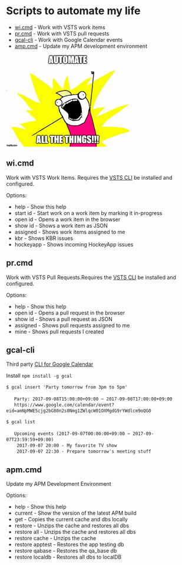 # Scripts to automate my life

- [wi.cmd](#wicmd) - Work with VSTS work items
- [pr.cmd](#prcmd) - Work with VSTS pull requests
- [gcal-cli](#gcal-cli) - Work with Google Calendar events
- [amp.cmd](#apmcmd) - Update my APM development environment

![AUTOMATE ALL THE THINGS!!!](images/automate.png)

## wi.cmd

Work with VSTS Work Items. Requires the
[VSTS CLI](https://docs.microsoft.com/en-us/cli/vsts/overview?view=vsts-cli-latest)
be installed and configured.

Options:

- help      - Show this help
- start id  - Start work on a work item by marking it in-progress
- open id   - Opens a work item in the browser
- show id   - Shows a work item as JSON
- assigned  - Shows work items assigned to me
- kbr       - Shows KBR issues
- hockeyapp - Shows incoming HockeyApp issues

## pr.cmd

Work with VSTS Pull Requests.Requires the
[VSTS CLI](https://docs.microsoft.com/en-us/cli/vsts/overview?view=vsts-cli-latest)
be installed and configured.

Options:

- help      - Show this help
- open id   - Opens a pull request in the browser
- show id   - Shows a pull request as JSON
- assigned  - Shows pull requests assigned to me
- mine      - Shows pull requests I created

## gcal-cli

Third party [CLI for Google Calendar](https://github.com/toniov/gcal-cli)

Install `npm install -g gcal`

```
$ gcal insert 'Party tomorrow from 3pm to 5pm'

   Party: 2017-09-08T15:00:00+09:00 ~ 2017-09-08T17:00:00+09:00
   https://www.google.com/calendar/event?eid=amNpMWE5cjg2bG80n2s0Nmg1ZWlqcW01OXMgdG9rYWdlcm9oQG0
```

```
$ gcal list

   Upcoming events (2017-09-07T00:00:00+09:00 ~ 2017-09-07T23:59:59+09:00)
    2017-09-07 20:00 - My favorite TV show
    2017-09-07 22:30 - Prepare tomorrow's meeting stuff
```

## apm.cmd

Update my APM Development Environment

Options:

- help                    - Show this help
- current                 - Show the version of the latest APM build
- get                     - Copies the current cache and dbs locally
- restore                 - Unzips the cache and restores all dbs
- restore all             - Unzips the cache and restores all dbs
- restore cache           - Unzips the cache
- restore apptest         - Restores the app testing db
- restore qabase          - Restores the qa_base db
- restore localdb         - Restores all dbs to localDB
